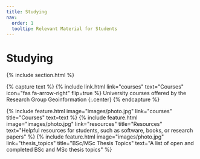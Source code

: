 ```yaml
---
title: Studying
nav:
  order: 1
  tooltip: Relevant Material for Students
---
```


# <i class="fas fa-microscope"></i>Studying

{% include section.html %}

{% capture text %}
{%
  include link.html
  link="courses"
  text="Courses"
  icon="fas fa-arrow-right"
  flip=true
%}
University courses offered by the Research Group Geoinformation
{:.center}
{% endcapture %}

{%
  include feature.html
  image="images/photo.jpg"
  link="courses"
  title="Courses"
  text=text
%}
{%
  include feature.html
  image="images/photo.jpg"
  link="resources"
  title="Resources"
  text="Helpful resources for students, such as software, books, or research papers"
%}
{%
  include feature.html
  image="images/photo.jpg"
  link="thesis_topics"
  title="BSc/MSc Thesis Topics"
  text="A list of open and completed BSc and MSc thesis topics"
%}